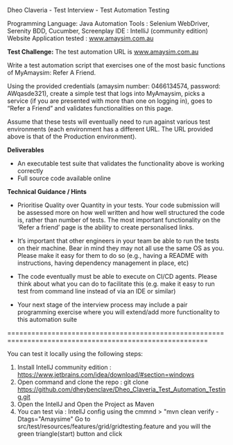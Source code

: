 Dheo Claveria - Test Interview - Test Automation Testing

Programming Language: Java
Automation Tools : Selenium WebDriver, Serenity BDD, Cucumber, Screenplay
IDE : IntelliJ (community edition)
Website Application tested : www.amaysim.com.au

**Test Challenge:**
The test automation URL is www.amaysim.com.au

Write a test automation script that exercises one of the most basic functions of MyAmaysim:
Refer A Friend.

Using the provided credentials (amaysim number: 0466134574, password: AWqasde321),
create a simple test that logs into MyAmaysim, picks a service (if you are presented with more
than one on logging in), goes to “Refer a Friend” and validates functionalities on this page.

Assume that these tests will eventually need to run against various test environments (each
environment has a different URL. The URL provided above is that of the Production
environment).

**Deliverables**
* An executable test suite that validates the functionality above is working correctly
* Full source code available online

**Technical Guidance / Hints**

* Prioritise Quality over Quantity in your tests. Your code submission will be assessed
more on how well written and how well structured the code is, rather than number of
tests. The most important functionality on the ‘Refer a friend’ page is the ability to
create personalised links.

* It’s important that other engineers in your team be able to run the tests on their
machine. Bear in mind they may not all use the same OS as you. Please make it easy
for them to do so (e.g., having a README with instructions, having dependency
management in place, etc)

* The code eventually must be able to execute on CI/CD agents. Please think about what
you can do to facilitate this (e.g. make it easy to run test from command line instead
of via an IDE or similar)

* Your next stage of the interview process may include a pair programming exercise
where you will extend/add more functionality to this automation suite

========================================================================================================

You can test it locally using the following steps:

1. Install IntellJ community edition              : https://www.jetbrains.com/idea/download/#section=windows
2. Open command and clone the repo                : git clone https://github.com/dheybenclave/Dheo_Claveria_Test_Automation_Testing.git
3. Open the IntellJ and Open the Project as Maven
4. You can test via :
        IntellJ config 
        using the cmmnd > "mvn clean verify -Dtags="Amaysime"
        Go to src/test/resources/features/grid/gridtesting.feature and you will the green triangle(start) button and click
   
